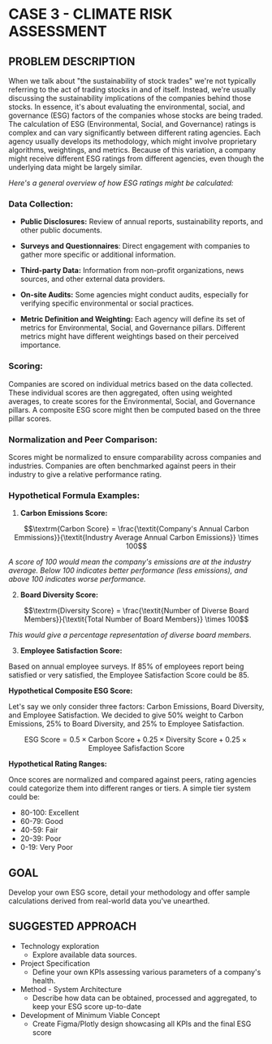 # CASE 3 - CLIMATE RISK ASSESSMENT
## PROBLEM DESCRIPTION 
When we talk about "the sustainability of stock trades" we're not typically referring to the act of trading stocks in and of itself. Instead, we're usually discussing the sustainability implications of the companies behind those stocks. In essence, it's about evaluating the environmental, social, and governance (ESG) factors of the companies whose stocks are being traded. The calculation of ESG (Environmental, Social, and Governance) ratings is complex and can vary significantly between different rating agencies. Each agency usually develops its methodology, which might involve proprietary algorithms, weightings, and metrics. Because of this variation, a company might receive different ESG ratings from different agencies, even though the underlying data might be largely similar. 

_Here's a general overview of how ESG ratings might be calculated:_

### Data Collection:
* **Public Disclosures:** Review of annual reports, sustainability reports, and other public documents. 

* **Surveys and Questionnaires**: Direct engagement with companies to gather more specific or additional information. 

* **Third-party Data:** Information from non-profit organizations, news sources, and other external data providers. 

* **On-site Audits:** Some agencies might conduct audits, especially for verifying specific environmental or social practices. 

* **Metric Definition and Weighting:** Each agency will define its set of metrics for Environmental, Social, and Governance pillars. Different metrics might have different weightings based on their perceived importance.


### Scoring:
Companies are scored on individual metrics based on the data collected. These individual scores are then aggregated, often using weighted averages, to create scores for the Environmental, Social, and Governance pillars. A composite ESG score might then be computed based on the three pillar scores. 


### Normalization and Peer Comparison: 
Scores might be normalized to ensure comparability across companies and industries. Companies are often benchmarked against peers in their industry to give a relative performance rating.

### Hypothetical Formula Examples: 
1. **Carbon Emissions Score:**

$$\textrm{Carbon Score} = \frac{\textit{Company's Annual Carbon Emmissions}}{\textit{Industry Average Annual Carbon Emissions}} \times 100$$

_A score of 100 would mean the company's emissions are at the industry average. Below 100 indicates better performance (less emissions), and above 100 indicates worse performance._

2. **Board Diversity Score:**

$$\textrm{Diversity Score} = \frac{\textit{Number of Diverse Board Members}}{\textit{Total Number of Board Members}} \times 100$$

_This would give a percentage representation of diverse board members._

3. **Employee Satisfaction Score:**

Based on annual employee surveys. If 85% of employees report being satisfied or very satisfied, the Employee Satisfaction Score could be 85. 




**Hypothetical Composite ESG Score:**

Let's say we only consider three factors: Carbon Emissions, Board Diversity, and Employee Satisfaction. We decided to give 50% weight to Carbon Emissions, 25% to Board Diversity, and 25% to Employee Satisfaction. 

$$\textrm{ESG Score} = 0.5 \times \textrm{Carbon Score} + 0.25 \times \textrm{Diversity Score} + 0.25 \times \textrm{Employee Safisfaction Score}$$

**Hypothetical Rating Ranges:**

Once scores are normalized and compared against peers, rating agencies could categorize them into different ranges or tiers. A simple tier system could be: 
* 80-100: Excellent 
* 60-79: Good 
* 40-59: Fair 
* 20-39: Poor 
* 0-19: Very Poor


## GOAL
Develop your own ESG score, detail your methodology and offer sample calculations derived from real-world data you've unearthed.  


## SUGGESTED APPROACH 
* Technology exploration  
  - Explore available data sources.  
* Project Specification  
  - Define your own KPIs assessing various parameters of a company's health.
* Method - System Architecture  
  - Describe how data can be obtained, processed and aggregated, to keep your ESG score up-to-date 
* Development of Minimum Viable Concept  
  - Create Figma/Plotly design showcasing all KPIs and the final ESG score 
